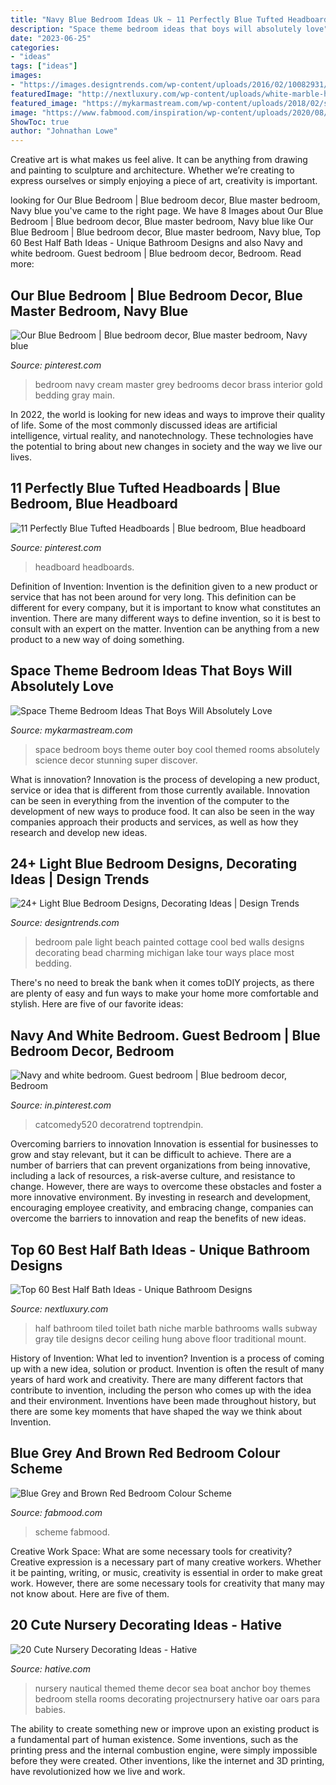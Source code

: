 ```yaml
---
title: "Navy Blue Bedroom Ideas Uk ~ 11 Perfectly Blue Tufted Headboards"
description: "Space theme bedroom ideas that boys will absolutely love"
date: "2023-06-25"
categories:
- "ideas"
tags: ["ideas"]
images:
- "https://images.designtrends.com/wp-content/uploads/2016/02/10082931/Cool-pale-blue-Beach-style-bedroom-design.jpg"
featuredImage: "http://nextluxury.com/wp-content/uploads/white-marble-half-bath-ideas-with-wall-hung-toilet.jpg"
featured_image: "https://mykarmastream.com/wp-content/uploads/2018/02/space-theme-bedroom-12-.jpg"
image: "https://www.fabmood.com/inspiration/wp-content/uploads/2020/08/blue-grey-brown-red-570x904.jpg"
ShowToc: true
author: "Johnathan Lowe"
---
```



Creative art is what makes us feel alive. It can be anything from drawing and painting to sculpture and architecture. Whether we’re creating to express ourselves or simply enjoying a piece of art, creativity is important.

	

		
looking for Our Blue Bedroom | Blue bedroom decor, Blue master bedroom, Navy blue you've came to the right page. We have 8 Images about Our Blue Bedroom | Blue bedroom decor, Blue master bedroom, Navy blue like Our Blue Bedroom | Blue bedroom decor, Blue master bedroom, Navy blue, Top 60 Best Half Bath Ideas - Unique Bathroom Designs and also Navy and white bedroom. Guest bedroom | Blue bedroom decor, Bedroom. Read more:
		
    
## Our Blue Bedroom | Blue Bedroom Decor, Blue Master Bedroom, Navy Blue

<img loading=lazy src="https://i.pinimg.com/736x/f6/a6/e2/f6a6e2d3ad630bfc39485b7a3dc903fc.jpg" onerror="this.onerror=null;this.src='https://tse3.mm.bing.net/th?id=OIP.rUhwMIj2xACh4q-3Zq16lAHaJ_&amp;pid=15.1';" alt="Our Blue Bedroom | Blue bedroom decor, Blue master bedroom, Navy blue">

_Source: pinterest.com_

>bedroom navy cream master grey bedrooms decor brass interior gold bedding gray main. 

	

In 2022, the world is looking for new ideas and ways to improve their quality of life. Some of the most commonly discussed ideas are artificial intelligence, virtual reality, and nanotechnology. These technologies have the potential to bring about new changes in society and the way we live our lives.

    
## 11 Perfectly Blue Tufted Headboards | Blue Bedroom, Blue Headboard

<img loading=lazy src="https://i.pinimg.com/736x/a1/76/69/a1766915c47dc839af02acb3d116dd39.jpg" onerror="this.onerror=null;this.src='https://tse2.mm.bing.net/th?id=OIP.l4-1Dz13cuKM0urg59AzrAHaJR&amp;pid=15.1';" alt="11 Perfectly Blue Tufted Headboards | Blue bedroom, Blue headboard">

_Source: pinterest.com_

>headboard headboards. 

	

Definition of Invention:
Invention is the definition given to a new product or service that has not been around for very long. This definition can be different for every company, but it is important to know what constitutes an invention. There are many different ways to define invention, so it is best to consult with an expert on the matter. Invention can be anything from a new product to a new way of doing something.

    
## Space Theme Bedroom Ideas That Boys Will Absolutely Love

<img loading=lazy src="https://mykarmastream.com/wp-content/uploads/2018/02/space-theme-bedroom-12-.jpg" onerror="this.onerror=null;this.src='https://tse4.mm.bing.net/th?id=OIP.KmEL59G6mAukG4hrm4EOYQHaKD&amp;pid=15.1';" alt="Space Theme Bedroom Ideas That Boys Will Absolutely Love">

_Source: mykarmastream.com_

>space bedroom boys theme outer boy cool themed rooms absolutely science decor stunning super discover. 

	

What is innovation?
Innovation is the process of developing a new product, service or idea that is different from those currently available. Innovation can be seen in everything from the invention of the computer to the development of new ways to produce food. It can also be seen in the way companies approach their products and services, as well as how they research and develop new ideas.

    
## 24+ Light Blue Bedroom Designs, Decorating Ideas | Design Trends

<img loading=lazy src="https://images.designtrends.com/wp-content/uploads/2016/02/10082931/Cool-pale-blue-Beach-style-bedroom-design.jpg" onerror="this.onerror=null;this.src='https://tse4.mm.bing.net/th?id=OIP._UzGfCON3CkYns-Nw6iZRQHaKW&amp;pid=15.1';" alt="24+ Light Blue Bedroom Designs, Decorating Ideas | Design Trends">

_Source: designtrends.com_

>bedroom pale light beach painted cottage cool bed walls designs decorating bead charming michigan lake tour ways place most bedding. 

	

There's no need to break the bank when it comes toDIY projects, as there are plenty of easy and fun ways to make your home more comfortable and stylish. Here are five of our favorite ideas: 

    
## Navy And White Bedroom. Guest Bedroom | Blue Bedroom Decor, Bedroom

<img loading=lazy src="https://i.pinimg.com/736x/14/1a/9d/141a9d85e8961f212b40ae9889a80dc4.jpg" onerror="this.onerror=null;this.src='https://tse4.mm.bing.net/th?id=OIP.e2L12erTG9it_ee9neJlBgHaJ3&amp;pid=15.1';" alt="Navy and white bedroom. Guest bedroom | Blue bedroom decor, Bedroom">

_Source: in.pinterest.com_

>catcomedy520 decoratrend toptrendpin. 

	

Overcoming barriers to innovation
Innovation is essential for businesses to grow and stay relevant, but it can be difficult to achieve. There are a number of barriers that can prevent organizations from being innovative, including a lack of resources, a risk-averse culture, and resistance to change.
However, there are ways to overcome these obstacles and foster a more innovative environment. By investing in research and development, encouraging employee creativity, and embracing change, companies can overcome the barriers to innovation and reap the benefits of new ideas.

    
## Top 60 Best Half Bath Ideas - Unique Bathroom Designs

<img loading=lazy src="http://nextluxury.com/wp-content/uploads/white-marble-half-bath-ideas-with-wall-hung-toilet.jpg" onerror="this.onerror=null;this.src='https://tse2.mm.bing.net/th?id=OIP.dcOOQyVx8057nzXysJ26yAAAAA&amp;pid=15.1';" alt="Top 60 Best Half Bath Ideas - Unique Bathroom Designs">

_Source: nextluxury.com_

>half bathroom tiled toilet bath niche marble bathrooms walls subway gray tile designs decor ceiling hung above floor traditional mount. 

	

History of Invention: What led to invention?
Invention is a process of coming up with a new idea, solution or product. Invention is often the result of many years of hard work and creativity. There are many different factors that contribute to invention, including the person who comes up with the idea and their environment. Inventions have been made throughout history, but there are some key moments that have shaped the way we think about Invention.

    
## Blue Grey And Brown Red Bedroom Colour Scheme

<img loading=lazy src="https://www.fabmood.com/inspiration/wp-content/uploads/2020/08/blue-grey-brown-red-570x904.jpg" onerror="this.onerror=null;this.src='https://tse1.mm.bing.net/th?id=OIP.j7kFCnWybb25GLIFrQdvfgHaLv&amp;pid=15.1';" alt="Blue Grey and Brown Red Bedroom Colour Scheme">

_Source: fabmood.com_

>scheme fabmood. 

	

Creative Work Space: What are some necessary tools for creativity?
Creative expression is a necessary part of many creative workers. Whether it be painting, writing, or music, creativity is essential in order to make great work. However, there are some necessary tools for creativity that many may not know about. Here are five of them.

    
## 20 Cute Nursery Decorating Ideas - Hative

<img loading=lazy src="https://hative.com/wp-content/uploads/2014/07/nursery-decorating-ideas/2-nautical-baby-girl-nursery.jpg" onerror="this.onerror=null;this.src='https://tse4.mm.bing.net/th?id=OIP.ABX9g5kD0Vs9sHWxfxkPOAHaLH&amp;pid=15.1';" alt="20 Cute Nursery Decorating Ideas - Hative">

_Source: hative.com_

>nursery nautical themed theme decor sea boat anchor boy themes bedroom stella rooms decorating projectnursery hative oar oars para babies. 

	

The ability to create something new or improve upon an existing product is a fundamental part of human existence. Some inventions, such as the printing press and the internal combustion engine, were simply impossible before they were created. Other inventions, like the internet and 3D printing, have revolutionized how we live and work.

